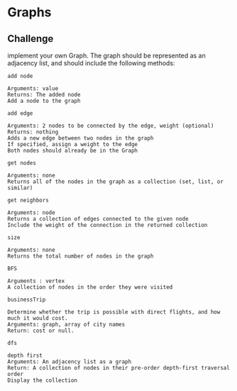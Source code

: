 # Graphs
<!-- Short summary or background information -->

## Challenge
implement your own Graph. The graph should be represented as an adjacency list, and should include the following methods:

`add node`

    Arguments: value
    Returns: The added node
    Add a node to the graph


`add edge`

    Arguments: 2 nodes to be connected by the edge, weight (optional)
    Returns: nothing
    Adds a new edge between two nodes in the graph
    If specified, assign a weight to the edge
    Both nodes should already be in the Graph


`get nodes`

    Arguments: none
    Returns all of the nodes in the graph as a collection (set, list, or similar)

`get neighbors`

    Arguments: node
    Returns a collection of edges connected to the given node
    Include the weight of the connection in the returned collection

`size`

    Arguments: none
    Returns the total number of nodes in the graph

`BFS`

    Arguments : vertex
    A collection of nodes in the order they were visited


`businessTrip`

    Determine whether the trip is possible with direct flights, and how much it would cost.
    Arguments: graph, array of city names
    Return: cost or null.

`dfs`

    depth first
    Arguments: An adjacency list as a graph
    Return: A collection of nodes in their pre-order depth-first traversal order
    Display the collection
    
